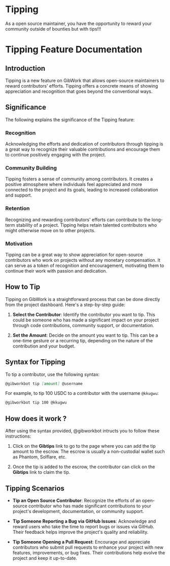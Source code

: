 # Tipping

As a open source maintainer, you have the opportunity to reward your community outside of bounties but with tips!!!

# Tipping Feature Documentation

## Introduction

Tipping is a new feature on GibWork that allows open-source maintainers to reward contributors' efforts. 
Tipping offers a concrete means of showing appreciation and recognition that goes beyond the conventional ways.


## Significance

The following explains the significance of the Tipping feature:

### Recognition
Acknowledging the efforts and dedication of contributors through tipping is a great way to recognize their valuable contributions and encourage them to continue positively engaging with the project.

### Community Building
Tipping fosters a sense of community among contributors. It creates a positive atmosphere where individuals feel appreciated and more connected to the project and its goals, leading to increased collaboration and support.

### Retention
Recognizing and rewarding contributors' efforts can contribute to the long-term stability of a project. Tipping helps retain talented contributors who might otherwise move on to other projects.

### Motivation
Tipping can be a great way to show appreciation for open-source contributors who work on projects without any monetary compensation. It can serve as a token of recognition and encouragement, motivating them to continue their work with passion and dedication.


## How to Tip

Tipping on GibWork is a straightforward process that can be done directly from the project dashboard. Here's a step-by-step guide:

1. **Select the Contributor**: Identify the contributor you want to tip. This could be someone who has made a significant impact on your project through code contributions, community support, or documentation.

2. **Set the Amount**: Decide on the amount you want to tip. This can be a one-time gesture or a recurring tip, depending on the nature of the contribution and your budget.


## Syntax for Tipping

To tip a contributor, use the following syntax:

```markdown
@gibworkbot tip [amount] @username 
```

For example, to tip 100 USDC to a contributor with the username `@kkugwu`:

```markdown
@gibworkbot tip 100 @kkugwu
```

## How does it work ?

After using the syntax provided, @gibworkbot intructs you to follow these instructions:

1. Click on the **Gibtips** link to go to the page where you can add the tip amount to the escrow. The escrow is usually a non-custodial wallet such as Phantom, Solflare, etc.

2. Once the tip is added to the escrow, the contributor can click on the **Gibtips** link to claim the tip.


## Tipping Scenarios

- **Tip an Open Source Contributor**: Recognize the efforts of an open-source contributor who has made significant contributions to your project's development, documentation, or community support.

- **Tip Someone Reporting a Bug via GitHub Issues**: Acknowledge and reward users who take the time to report bugs or issues via GitHub. Their feedback helps improve the project's quality and reliability.

- **Tip Someone Opening a Pull Request**: Encourage and appreciate contributors who submit pull requests to enhance your project with new features, improvements, or bug fixes. Their contributions help evolve the project and keep it up-to-date.

